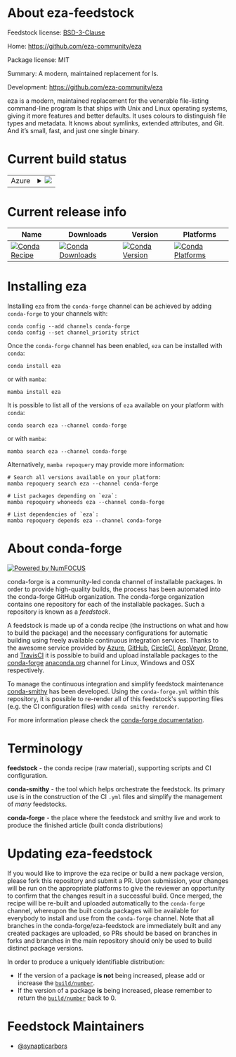 About eza-feedstock
===================

Feedstock license: [BSD-3-Clause](https://github.com/conda-forge/eza-feedstock/blob/main/LICENSE.txt)

Home: https://github.com/eza-community/eza

Package license: MIT

Summary: A modern, maintained replacement for ls.

Development: https://github.com/eza-community/eza

eza is a modern, maintained replacement for the venerable
file-listing command-line program ls that ships with Unix
and Linux operating systems, giving it more features and
better defaults. It uses colours to distinguish file types
and metadata. It knows about symlinks, extended attributes, and Git.
And it’s small, fast, and just one single binary.


Current build status
====================


<table>
    
  <tr>
    <td>Azure</td>
    <td>
      <details>
        <summary>
          <a href="https://dev.azure.com/conda-forge/feedstock-builds/_build/latest?definitionId=21821&branchName=main">
            <img src="https://dev.azure.com/conda-forge/feedstock-builds/_apis/build/status/eza-feedstock?branchName=main">
          </a>
        </summary>
        <table>
          <thead><tr><th>Variant</th><th>Status</th></tr></thead>
          <tbody><tr>
              <td>linux_64</td>
              <td>
                <a href="https://dev.azure.com/conda-forge/feedstock-builds/_build/latest?definitionId=21821&branchName=main">
                  <img src="https://dev.azure.com/conda-forge/feedstock-builds/_apis/build/status/eza-feedstock?branchName=main&jobName=linux&configuration=linux%20linux_64_" alt="variant">
                </a>
              </td>
            </tr><tr>
              <td>osx_64</td>
              <td>
                <a href="https://dev.azure.com/conda-forge/feedstock-builds/_build/latest?definitionId=21821&branchName=main">
                  <img src="https://dev.azure.com/conda-forge/feedstock-builds/_apis/build/status/eza-feedstock?branchName=main&jobName=osx&configuration=osx%20osx_64_" alt="variant">
                </a>
              </td>
            </tr><tr>
              <td>win_64</td>
              <td>
                <a href="https://dev.azure.com/conda-forge/feedstock-builds/_build/latest?definitionId=21821&branchName=main">
                  <img src="https://dev.azure.com/conda-forge/feedstock-builds/_apis/build/status/eza-feedstock?branchName=main&jobName=win&configuration=win%20win_64_" alt="variant">
                </a>
              </td>
            </tr>
          </tbody>
        </table>
      </details>
    </td>
  </tr>
</table>

Current release info
====================

| Name | Downloads | Version | Platforms |
| --- | --- | --- | --- |
| [![Conda Recipe](https://img.shields.io/badge/recipe-eza-green.svg)](https://anaconda.org/conda-forge/eza) | [![Conda Downloads](https://img.shields.io/conda/dn/conda-forge/eza.svg)](https://anaconda.org/conda-forge/eza) | [![Conda Version](https://img.shields.io/conda/vn/conda-forge/eza.svg)](https://anaconda.org/conda-forge/eza) | [![Conda Platforms](https://img.shields.io/conda/pn/conda-forge/eza.svg)](https://anaconda.org/conda-forge/eza) |

Installing eza
==============

Installing `eza` from the `conda-forge` channel can be achieved by adding `conda-forge` to your channels with:

```
conda config --add channels conda-forge
conda config --set channel_priority strict
```

Once the `conda-forge` channel has been enabled, `eza` can be installed with `conda`:

```
conda install eza
```

or with `mamba`:

```
mamba install eza
```

It is possible to list all of the versions of `eza` available on your platform with `conda`:

```
conda search eza --channel conda-forge
```

or with `mamba`:

```
mamba search eza --channel conda-forge
```

Alternatively, `mamba repoquery` may provide more information:

```
# Search all versions available on your platform:
mamba repoquery search eza --channel conda-forge

# List packages depending on `eza`:
mamba repoquery whoneeds eza --channel conda-forge

# List dependencies of `eza`:
mamba repoquery depends eza --channel conda-forge
```


About conda-forge
=================

[![Powered by
NumFOCUS](https://img.shields.io/badge/powered%20by-NumFOCUS-orange.svg?style=flat&colorA=E1523D&colorB=007D8A)](https://numfocus.org)

conda-forge is a community-led conda channel of installable packages.
In order to provide high-quality builds, the process has been automated into the
conda-forge GitHub organization. The conda-forge organization contains one repository
for each of the installable packages. Such a repository is known as a *feedstock*.

A feedstock is made up of a conda recipe (the instructions on what and how to build
the package) and the necessary configurations for automatic building using freely
available continuous integration services. Thanks to the awesome service provided by
[Azure](https://azure.microsoft.com/en-us/services/devops/), [GitHub](https://github.com/),
[CircleCI](https://circleci.com/), [AppVeyor](https://www.appveyor.com/),
[Drone](https://cloud.drone.io/welcome), and [TravisCI](https://travis-ci.com/)
it is possible to build and upload installable packages to the
[conda-forge](https://anaconda.org/conda-forge) [anaconda.org](https://anaconda.org/)
channel for Linux, Windows and OSX respectively.

To manage the continuous integration and simplify feedstock maintenance
[conda-smithy](https://github.com/conda-forge/conda-smithy) has been developed.
Using the ``conda-forge.yml`` within this repository, it is possible to re-render all of
this feedstock's supporting files (e.g. the CI configuration files) with ``conda smithy rerender``.

For more information please check the [conda-forge documentation](https://conda-forge.org/docs/).

Terminology
===========

**feedstock** - the conda recipe (raw material), supporting scripts and CI configuration.

**conda-smithy** - the tool which helps orchestrate the feedstock.
                   Its primary use is in the construction of the CI ``.yml`` files
                   and simplify the management of *many* feedstocks.

**conda-forge** - the place where the feedstock and smithy live and work to
                  produce the finished article (built conda distributions)


Updating eza-feedstock
======================

If you would like to improve the eza recipe or build a new
package version, please fork this repository and submit a PR. Upon submission,
your changes will be run on the appropriate platforms to give the reviewer an
opportunity to confirm that the changes result in a successful build. Once
merged, the recipe will be re-built and uploaded automatically to the
`conda-forge` channel, whereupon the built conda packages will be available for
everybody to install and use from the `conda-forge` channel.
Note that all branches in the conda-forge/eza-feedstock are
immediately built and any created packages are uploaded, so PRs should be based
on branches in forks and branches in the main repository should only be used to
build distinct package versions.

In order to produce a uniquely identifiable distribution:
 * If the version of a package **is not** being increased, please add or increase
   the [``build/number``](https://docs.conda.io/projects/conda-build/en/latest/resources/define-metadata.html#build-number-and-string).
 * If the version of a package **is** being increased, please remember to return
   the [``build/number``](https://docs.conda.io/projects/conda-build/en/latest/resources/define-metadata.html#build-number-and-string)
   back to 0.

Feedstock Maintainers
=====================

* [@synapticarbors](https://github.com/synapticarbors/)

